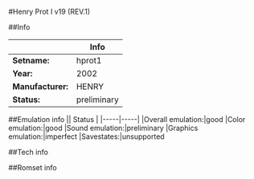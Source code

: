 #Henry Prot I v19 (REV.1)

##Info

||Info|
|-----|-----|
|**Setname:**|hprot1
|**Year:**|2002
|**Manufacturer:**|HENRY
|**Status:**|preliminary

##Emulation info
|| Status |
|-----|-----|
|Overall emulation:|good
|Color emulation:|good
|Sound emulation:|preliminary
|Graphics emulation:|imperfect
|Savestates:|unsupported

##Tech info

##Romset info

<!--- START OF EDITED COMMENT DO NOT TOUCH TEXT ABOVE-->
